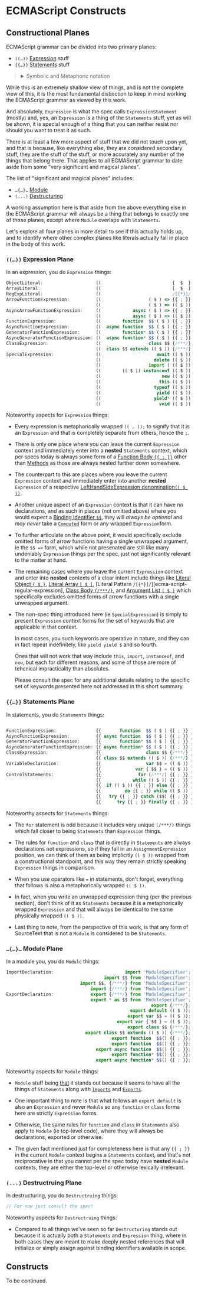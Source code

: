 ﻿# ECMAScript Constructs

## Constructional Planes

ECMAScript grammar can be divided into two primary planes:

- `((…))` [Expression][ecma-script-expression-statement] stuff
- `{{…}}` [Statements][ecma-script-statements] stuff

<blockquote><details><summary>Symbolic and Metaphoric notation</summary>

Throughout this document we're using two parallel notations for both clarity and brevity.

For instance, the symbolic notations `((…))` and `{{…}}` seen above both meant to convey things (ie `…`) that belonging inside of the respective closures — where incidentally they can validly be wrapped indefinitely with their respective delimiters, and once at the very least.

However, when those aspects are represented in as abstract syntax, they will instead be denoted using a metaphorical notation that is also valid ECMAScript syntax for the intended effect.

</details>
</blockquote>

While this is an extremely shallow view of things, and is not the complete view of this, it is the most fundamental distinction to keep in mind working the ECMAScript grammar as viewed by this work.

And absolutely, `Expression` is what the spec calls `ExpressionStatement` (mostly) and, yes, an `Expression` is a thing of the `Statements` stuff, yet as will be shown, it is special enough of a thing that you can neither resist nor should you want to treat it as such.

There is at least a few more aspect of stuff that we did not touch upon yet, and that is because, like everything else, they are considered secondary stuff, they are the stuff of the stuff, or more accurately any number of the things that belong there. That applies to all ECMAScript grammar to date aside from some "very significant and magical planes".

The list of "significant and magical planes" includes:

- `…{…}…` [Module](ecma-script-module-item)
- `⟨...⟩` [Destructuring][ecma-script-destructuring-patterns]

A working assumption here is that aside from the above everything else in the ECMAScript grammar will always be a thing that belongs to exactly one of those planes, except where `Module` overlaps with `Statements`.

Let's explore all four planes in more detail to see if this actually holds up, and to identify where other complex planes like literals actually fall in place in the body of this work.

### `((…))` Expression Plane

In an expression, you do `Expression` things:

<!--prettier-ignore-start-->

```js markup-mode=es
ObjectLiteral:                    ((                           {  $  }   ));
ArrayLiteral:                     ((                           [  $  ]   ));
RegExpLiteral:                    ((                           /[{*}]/   ));
ArrowFunctionExpression:          ((                  ( $ ) => {{ ; }}   ));
                                  ((                  ( $ ) => (( $ ))   ));
AsyncArrowFunctionExpression:     ((            async ( $ ) => {{ ; }}   ));
                                  ((            async ( $ ) => (( $ ))   ));
FunctionExpression:               ((        function  $$ ( $ ) {{ ; }}   ));
AsyncFunctionExpression:          ((  async function  $$ ( $ ) {{ ; }}   ));
GeneratorFunctionExpression:      ((        function* $$ ( $ ) {{ ; }}   ));
AsyncGeneratorFunctionExpression: ((  async function* $$ ( $ ) {{ ; }}   ));
ClassExpression:                  ((                  class $$ {/***/}   ));
                                  ((  class $$ extends (( $ )) {/***/}   ));
SpecialExpression:                ((                     await (( $ ))   ));
                                  ((                    delete (( $ ))   ));
                                  ((                  import ( (( $ )) ) ));
                                  ((        (( $ )) instanceof (( $ ))   ));
                                  ((                       new (( $ ))   ));
                                  ((                      this (( $ ))   ));
                                  ((                    typeof (( $ ))   ));
                                  ((                     yield (( $ ))   ));
                                  ((                    yield* (( $ ))   ));
                                  ((                      void (( $ ))   ));
```

<!--prettier-ignore-end-->

Noteworthy aspects for `Expression` things:

- Every expression is metaphorically wrapped `(( … ));` to signify that it is an `Expression` and that is completely separate from others, hence the `;`.

- There is only one place where you can leave the current `Expression` context and immediately enter into a **nested** `Statements` context, which per specs today is always some form of a [Function Body `{{ ; }}`][ecma-script-function-body] other than [Methods][ecma-script-method-definition] as those are always nested further down somewhere.

- The counterpart to this are places where you leave the current `Expression` context and immediately enter into another **nested** `Expression` of a respective [LeftHandSideExpression denomination`(( $ ))`][ecma-script-left-hand-side-expression].

- Another unique aspect of an `Expression` context is that it can have no declarations, and as such in places (not omitted above) where you would expect a [Binding Identifier `$$`][ecma-script-binding-identifier], they will _always be optional_ and _may never_ take a [`Computed`][ecma-script-computed-property-name] form or any wrapped `Expression`form.

- To further articulate on the above point, it would specifically exclude omitted forms of arrow functions having a single unwrapped argument, ie the `$$ =>` form, which while not presenated are still like many undeniably `Expression` things per the spec, just not significantly relevant to the matter at hand.

- The remaining cases where you leave the current `Expression` context and enter into **nested** contexts of a clear intent include things like [Literal Object `{ $ }`][ecma-script-object], [Literal Array `[ $ ]`][ecma-script-array], [Literal Pattern `/[{*}]/`][ecma-script-regular-expression], [Class Body `{/***/}`][ecma-script-class-body], and [Argument List `( $ )`][ecma-script-arguments-list] which specifically excludes omitted forms of arrow functions with a single unwrapped argument.

- The non-spec thing introduced here (ie `SpecialExpression`) is simply to present `Expression` context forms for the set of keywords that are applicable in that context.

  In most cases, you such keywords are operative in nature, and they can in fact repeat indefinitely, like `yield yield $` and so fourth.

  Ones that will not work that way include `this`, `import`, `instanceof`, and `new`, but each for different reasons, and some of those are more of tehcnical impracticality than absolutes.

  Please consult the spec for any additional details relating to the specific set of keywords presented here not addressed in this short summary.

### `{{…}}` Statements Plane

In statements, you do `Statements` things:

<!--prettier-ignore-start-->

```js  markup-mode=es

FunctionExpression:               {{       function  $$ ( $ ) {{ ; }} }};
AsyncFunctionExpression:          {{ async function  $$ ( $ ) {{ ; }} }};
GeneratorFunctionExpression:      {{       function* $$ ( $ ) {{ ; }} }};
AsyncGeneratorFunctionExpression: {{ async function* $$ ( $ ) {{ ; }} }};
ClassExpression:                  {{                 class $$ {/***/} }};
                                  {{ class $$ extends (( $ )) {/***/} }};
VariableDeclaration:              {{                 var $$ = (( $ )) }};
                                  {{             var { $$ } = (( $ )) }};
ControlStatements:                {{              for (/***/) {{ ; }} }};
                                  {{            while (( $ )) {{ ; }} }};
                                  {{  if (( $ )) {{ ; }} else {{ ; }} }};
                                  {{         do {{ ; }} while (( $ )) }};
                                  {{   try {{ ; }} catch ($$) {{ ; }} }};
                                  {{      try {{ ; }} finally {{ ; }} }};
```

<!--prettier-ignore-end-->

Noteworthy aspects for `Statements` things:

- The `for` statement is odd because it includes very unique `(/***/)` things which fall closer to being `Statements` than `Expression` things.

- The rules for `function` and `class` that is directly in `Statements` are always declarations not expressions, so if they fall in an `AssignmentExpression` position, we can think of them as being implicitly `(( $ ))` wrapped from a constructional standpoint, and this way they remain strictly speaking `Expression` things in comparison.

- When you use operators like `=` in statements, don't forget, everything that follows is also a metaphorically wrapped `(( $ ))`.

- In fact, when you write an unwrapped expression thing (per the previous section), don't think of it as `Statements` because it is a metaphorically wrapped `Expression` and that will always be identical to the same physically wrapped `(( $ ))`.

- Last thing to note, from the perspective of this work, is that any form of SourceText that is not a `Module` is considered to be `Statements`.

### `…{…}…` Module Plane

In a module you, you do `Module` things:

<!--prettier-ignore-start-->

```js  markup-mode=es
ImportDeclaration:                           import 'ModuleSpecifier';
                                     import $$ from 'ModuleSpecifier';
                            import $$, {/***/} from 'ModuleSpecifier';
                                import {/***/} from 'ModuleSpecifier';
ExportDeclaration:              export {/***/} from 'ModuleSpecifier';
                                export * as $$ from 'ModuleSpecifier';
                                                       export {/***/};
                                               export default (( $ ));
                                              export var $$ = (( $ ));
                                          export var { $$ } = (( $ ));
                                              export class $$ {/***/};
                              export class $$ extends (( $ )) {/***/};
                                        export function  $$() {{ ; }};
                                        export function  $$() {{ ; }};
                                  export async function  $$() {{ ; }};
                                        export function* $$() {{ ; }};
                                  export async function* $$() {{ ; }};
```

<!--prettier-ignore-end-->

Noteworthy aspects for `Module` things:

- `Module` stuff being [that][ecma-script-module-item] it stands out because it seems to have all the things of `Statements` along with [`Imports`][ecma-script-import-declaration] and [`Exports`][ecma-script-export-declaration].

- One important thing to note is that what follows an `export default` is also an `Expression` and never `Module` so any `function` or `class` forms here are strictly `Expression` forms.

- Otherwise, the same rules for `function` and `class` in `Statements` also apply to `Module` (ie top-level code), where they will always be declarations, exported or otherwise.

- The given fact mentioned just for completeness here is that any `{{ ; }}` in the current `Module` context begins a `Statements` context, and that's not reciprocative in that you cannot per the spec today have **nested** `Module` contexts, they are either the top-level or otherwise lexically irrelevant.

### `⟨...⟩` Destructruing Plane

In destructuring, you do `Destructruing` things:

<!--prettier-ignore-start-->

```js
// For now just consult the spec!
```

<!--prettier-ignore-end-->

Noteworthy aspects for `Destructruing` things:

- Compared to all things we've seen so far `Destructuring` stands out because it is actually both a `Statements` and `Expression` thing, where in both cases they are meant to make deeply nested references that will initialize or simply assign against binding identifiers available in scope.

## Constructs

To be continued.

[ecma-script-expression-statement]: http://www.ecma-international.org/ecma-262/#sec-expression-statement
[ecma-script-statements]: http://www.ecma-international.org/ecma-262/#sec-expression-statement
[ecma-script-module-item]: http://www.ecma-international.org/ecma-262/#prod-ModuleItem
[ecma-script-import-declaration]: http://www.ecma-international.org/ecma-262/#prod-ImportDeclaration
[ecma-script-export-declaration]: http://www.ecma-international.org/ecma-262/#prod-ExportDeclaration
[ecma-script-destructuring-patterns]: http://www.ecma-international.org/ecma-262/#sec-destructuring-binding-patterns
[ecma-script-left-hand-side-expression]: http://www.ecma-international.org/ecma-262/#prod-LeftHandSideExpression
[ecma-script-binding-identifier]: http://www.ecma-international.org/ecma-262/#prod-BindingIdentifier
[ecma-script-computed-property-name]: http://www.ecma-international.org/ecma-262/#prod-ComputedPropertyName
[ecma-script-function-body]: http://www.ecma-international.org/ecma-262/#prod-FunctionBody
[ecma-script-class-body]: http://www.ecma-international.org/ecma-262/#prod-ClassBody
[ecma-script-object]: http://www.ecma-international.org/ecma-262/#prod-ObjectLiteral
[ecma-script-array]: http://www.ecma-international.org/ecma-262/#prod-ArrayLiteral
[ecma-script-regular-expression-literal]: http://www.ecma-international.org/ecma-262/#prod-RegularExpressionLiteral
[ecma-script-method-definition]: http://www.ecma-international.org/ecma-262/#prod-MethodDefinition
[ecma-script-arguments-list]: http://www.ecma-international.org/ecma-262/#prod-ArgumentList
